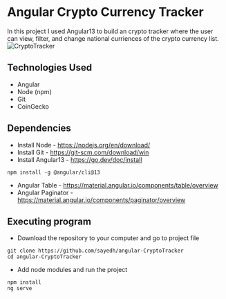 # Angular Crypto Currency Tracker
In this project I used Angular13 to build an crypto tracker where the user can view, filter, and change national curriences of the crypto currency list. 
![CryptoTracker](https://user-images.githubusercontent.com/30685241/177240259-5a0b8cdc-829d-4263-8657-695b8e12fefb.jpg)


## Technologies Used
* Angular
* Node (npm)
* Git
* CoinGecko


## Dependencies
* Install Node - https://nodejs.org/en/download/
* Install Git - https://git-scm.com/download/win
* Install Angular13 - https://go.dev/doc/install
```
npm install -g @angular/cli@13
```
* Angular Table - https://material.angular.io/components/table/overview
* Angular Paginator - https://material.angular.io/components/paginator/overview


## Executing program
* Download the repository to your computer and go to project file
```
git clone https://github.com/sayedh/angular-CryptoTracker
cd angular-CryptoTracker
```
* Add node modules and run the project
```
npm install
ng serve
```

